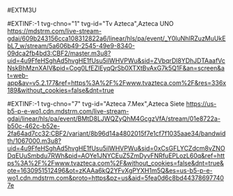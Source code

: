 #EXTM3U

#EXTINF:-1 tvg-chno="1" tvg-id="Tv Azteca",Azteca UNO
https://mdstrm.com/live-stream-gdai/609b243156cca108312822a6/linear/hls/pa/event/_Y0luNhIRZuzMuUkEbL7_w/stream/5a606b49-2545-49e9-8340-09dca2fb4bd3:CBF2/master.m3u8?uid=4u9FfeHSghAd5hvgHE1fUsu5ilWHVPWu&sid=ZVbqrDl8YDhJDTAaafVcNskBhMznXAIV&pid=Cog0LfEZlEyqQrSb0XTXtBvAxG7k5Q1F&an=screen&at=web-app&av=v5.2.177&ref=https%3A%2F%2Fwww.tvazteca.com%2F&res=336x189&without_cookies=false&dnt=true

#EXTINF:-1 tvg-chno="7" tvg-id="Azteca 7.Mex",Azteca Siete
https://us-b5-p-e-wo1.cdn.mdstrm.com/live-stream-gdai/linear/hls/pa/event/BMtD8LJWQZyQhM4GcgzVfA/stream/01e8722a-b50c-462c-b52e-2fa64ad7cc32:CBF2/variant/8b96d14a4802015f7e1cf7f1035aae34/bandwidth/1067000.m3u8?uid=4u9FfeHSghAd5hvgHE1fUsu5ilWHVPWu&sid=0xCsGFLYCZdcm8vZNODqEUuSmbdu7RWh&pid=AOYe1JNYCEuZ5ZmDyvFNRfuEPLozL60q&ref=https%3A%2F%2Fwww.tvazteca.com%2F&without_cookies=false&dnt=true&ote=1630951512496&ot=zKAAa6kQ2YFvXgPYXH1m5Q&es=us-b5-p-e-wo1.cdn.mdstrm.com&proto=https&pz=us&aid=5fea0d6c8bd443786977407e
